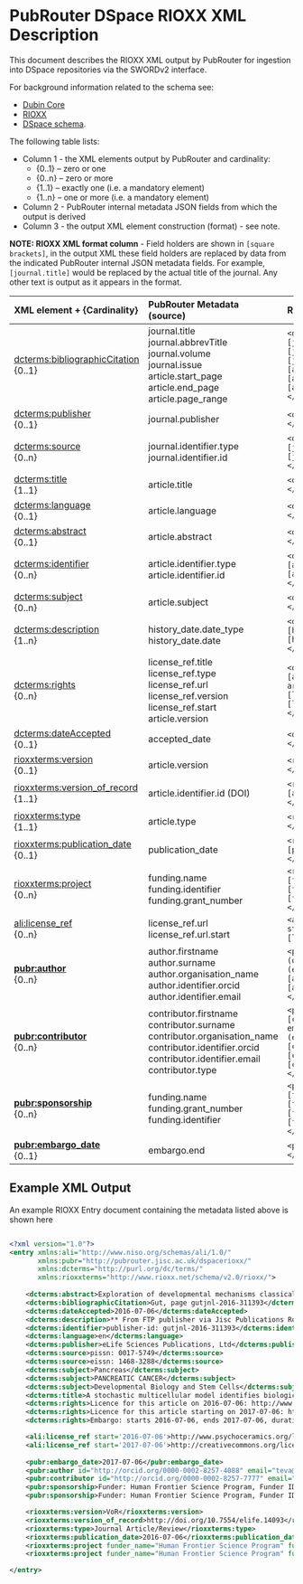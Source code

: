 # PubRouter DSpace RIOXX XML Description

This document describes the RIOXX XML output by PubRouter for ingestion into DSpace repositories via the SWORDv2 interface. 
 
For background information related to the schema see:

* [Dubin Core](http://dublincore.org/documents/dcmi-terms/)
* [RIOXX](http://www.rioxx.net/)
* [DSpace schema](https://wiki.duraspace.org/display/DSDOC4x/Metadata+and+Bitstream+Format+Registries).

The following table lists:
* Column 1 - the XML elements output by PubRouter and cardinality:
	* {0..1} – zero or one
	* {0..n} – zero or more
	* {1..1} – exactly one (i.e. a mandatory element)
	* {1..n} – one or more (i.e. a mandatory element)
* Column 2 - PubRouter internal metadata JSON fields from which the output is derived
* Column 3 - the output XML element construction (format) - see note. 

**NOTE: RIOXX XML format column** - Field holders are shown in `[square brackets]`, in the output XML these field holders are replaced by data from the indicated PubRouter internal JSON metadata fields.  For example, `[journal.title]` would be replaced by the actual title of the journal.  Any other text is output as it appears in the format.




| XML element + {Cardinality} | PubRouter Metadata (source) | RIOXX XML Format |
|:-----------------------------|:-------------------------|:------------------------------------------------------------|
| [dcterms:bibliographicCitation](http://dublincore.org/documents/dcmi-terms/#terms-bibliographicCitation)<br>{0..1} | journal.title <br> journal.abbrevTitle <br> journal.volume <br> journal.issue <br> article.start_page  <br> article.end_page  <br> article.page_range <br>  | `<dcterms:bibliographicCitation>[journal.title], volume [journal.volume], issue [journal.issue], page [article.start_page]-[article.end_page] or [article.page_range] </dcterms:bibliographicCitation>`|
| [dcterms:publisher](http://dublincore.org/documents/dcmi-terms/#terms-publisher) <br>{0..1}| journal.publisher | `<dcterms:publisher>[journal.publisher] </dcterms:publisher>` |
| [dcterms:source](http://dublincore.org/documents/dcmi-terms/#terms-source)<br>{0..n} | journal.identifier.type <br> journal.identifier.id  | `<dcterms:source>[journal.identifier.type]: [journal.identifier.id] </dcterms:source>` |
| [dcterms:title](http://dublincore.org/documents/dcmi-terms/#terms-title)<br>{1..1} | article.title | `<dcterms:title> [article.title] </dcterms:title>` |
| [dcterms:language](http://dublincore.org/documents/dcmi-terms/#terms-language)<br>{0..1} | article.language | `<dcterms:language>[article.language] </dcterms:language>` |
| [dcterms:abstract](http://dublincore.org/documents/dcmi-terms/#terms-abstract)<br>{0..1} | article.abstract | `<dcterms:abstract>[article.abstract] </dcterms:abstract>` |
| [dcterms:identifier](http://dublincore.org/documents/dcmi-terms/#terms-identifier)<br>{0..n} | article.identifier.type <br> article.identifier.id  | `<dcterms:identifier>[article.identifier.type]: [article.identifier.id] </dcterms:identifier>` |
| [dcterms:subject](http://dublincore.org/documents/dcmi-terms/#terms-subject)<br>{0..n} |  article.subject | `<dcterms:subject>[article.subject] </dcterms:subject>` |
|[dcterms:description](http://dublincore.org/documents/dcmi-terms/#terms-description) <br>{1..n} | history_date.date_type <br> history_date.date | `<dcterms:description>History: [history_date.date_type], [history_date.date] </dcterms:description>` |
| [dcterms:rights](http://dublincore.org/documents/dcmi-terms/#terms-rights)<br>{0..n} | license_ref.title <br> license_ref.type <br> license_ref.url <br> license_ref.version <br> license_ref.start <br> article.version | `<dcterms:rights>License for [article.version] version of this article: starting on: [license_ref.start] [license_ref.url] [license_ref.type] [license_ref.title] </dcterms:rights>` |
| [dcterms:dateAccepted](http://dublincore.org/documents/dcmi-terms/#terms-dateAccepted)<br>{0..1} | accepted_date | `<dcterms:dateAccepted>[accepted_date] </dcterms:dateAccepted>` |
| [rioxxterms:version](http://www.rioxx.net/schema/v2.0/rioxxterms/rioxxterms_.html#version)<br>{0..1} | article.version | `<rioxxterms:version>[article.version] </rioxxterms:version>` |
| [rioxxterms:version_of_record](http://www.rioxx.net/schema/v2.0/rioxxterms/rioxxterms_.html#version-of-record)<br>{1..1} | article.identifier.id (DOI) | `<rioxxterms:version_of_record>Version: [article.identifier.id] </rioxxterms:version_of_record>` |
| [rioxxterms:type](http://www.rioxx.net/schema/v2.0/rioxxterms/rioxxterms_.html#type)<br>{1..1}  | article.type | `<rioxxterms:type>[article.type]</rioxxterms:type>` |
| [rioxxterms:publication_date](http://www.rioxx.net/schema/v2.0/rioxxterms/rioxxterms_.html#publication_date) <br>{0..1} | publication_date | `<rioxxterms:publication_date> [publication_date] </rioxxterms:publication_date>` | 
| [rioxxterms:project](http://www.rioxx.net/schema/v2.0/rioxxterms/rioxxterms_.html#project) <br>{0..n} | funding.name <br> funding.identifier <br> funding.grant_number  | `<rioxxterms:project funder_name="[funding.name]" funder_id="[funding.identifier.id (DOI)]">[funding.grant_number]</rioxxterms:project>` |
| [ali:license_ref](http://www.rioxx.net/schema/v2.0/rioxx/ali_1_0.html#license_ref)<br>{0..n}| license_ref.url <br> license_ref.url.start  | `<ali:license_ref start=”[license_ref.url.start]”> [license_ref.url] </ali:license_ref>` |
| **[pubr:author](http://)**<br>{0..n} | author.firstname <br> author.surname <br> author.organisation_name <br> author.identifier.orcid <br> author.identifier.email | `<pubr:author id="[author.identifier.id (orcid)]" email="[author.identifier.id (email)]">[author.surname], [author.firstname]; [author.organisation_name] </pubr:author>` |
| **[pubr:contributor](http://)**<br>{0..n} | contributor.firstname <br> contributor.surname <br> contributor.organisation_name <br> contributor.identifier.orcid <br> contributor.identifier.email <br> contributor.type | `<pubr:contributor id="[contributor.identifier.id (orcid)] email="[contributor.identifier.id (email)]">[contributor.type]: [contributor.surname], [contributor.firstname]; [contributor.organisation_name] </pubr:contributor>`  |
| **[pubr:sponsorship](http://)**<br>{0..n} | funding.name <br> funding.grant_number <br> funding.identifier | `<pubr:sponsorship>Funder: [funding.name], Grant no: [funding.grant_number], [funding.identifier.type]: [funding.identifier.id] </pubr:sponsorship>` |
| **[pubr:embargo_date](http://)**<br>{0..1} | embargo.end | `<pubr:embargo_date>[embargo.end]</dcterms:pubr:embargo_date>` |



## Example XML Output

An example RIOXX Entry document containing the metadata listed above is shown here

```xml

<?xml version="1.0"?>
<entry xmlns:ali="http://www.niso.org/schemas/ali/1.0/" 
	   xmlns:pubr="http://pubrouter.jisc.ac.uk/dspacerioxx/" 
	   xmlns:dcterms="http://purl.org/dc/terms/" 
	   xmlns:rioxxterms="http://www.rioxx.net/schema/v2.0/rioxx/">
	
	<dcterms:abstract>Exploration of developmental mechanisms classically relies on analysis of pattern regularities. Whether disorders induced by biological noise may carry information on building principles of developmental systems is an important debated question. Here, we addressed theoretically this question using phyllotaxis, the geometric arrangement of plant aerial organs, as a model system. Phyllotaxis arises from reiterative organogenesis driven by lateral inhibitions at the shoot apex. Motivated by recurrent observations of disorders in phyllotaxis patterns, we revisited in depth the classical deterministic view of phyllotaxis. We developed a stochastic model of primordia initiation at the shoot apex, integrating locality and stochasticity in the patterning system. This stochastic model recapitulates phyllotactic patterns, both regular and irregular, and makes quantitative predictions on the nature of disorders arising from noise. We further show that disorders in phyllotaxis instruct us on the parameters governing phyllotaxis dynamics, thus that disorders can reveal biological watermarks of developmental systems.</dcterms:abstract>
	<dcterms:bibliographicCitation>Gut, page gutjnl-2016-311393</dcterms:bibliographicCitation>
	<dcterms:dateAccepted>2016-07-06</dcterms:dateAccepted>
	<dcterms:description>** From FTP publisher via Jisc Publications Router.</dcterms:description>
	<dcterms:identifier>publisher-id: gutjnl-2016-311393</dcterms:identifier>
	<dcterms:language>en</dcterms:language>
	<dcterms:publisher>eLife Sciences Publications, Ltd</dcterms:publisher>
	<dcterms:source>pissn: 0017-5749</dcterms:source>
	<dcterms:source>eissn: 1468-3288</dcterms:source>
	<dcterms:subject>Pancreas</dcterms:subject>
	<dcterms:subject>PANCREATIC CANCER</dcterms:subject>
	<dcterms:subject>Developmental Biology and Stem Cells</dcterms:subject>
	<dcterms:title>A stochastic multicellular model identifies biological watermarks from disorders in self-organized patterns of phyllotaxis</dcterms:title>
	<dcterms:rights>Licence for this article on 2016-07-06: http://www.psychoceramics.org/license_v1.html/ </dcterms:rights>
	<dcterms:rights>Licence for this article starting on 2017-07-06: http://creativecommons.org/licenses/by/4.0/</dcterms:rights>
	<dcterms:rights>Embargo: starts 2016-07-06, ends 2017-07-06, duration 12 months from publication.</dcterms:rights>

	<ali:license_ref start='2016-07-06'>http://www.psychoceramics.org/license_v1.html/</ali:license_ref> 
	<ali:license_ref start='2017-07-06'>http://creativecommons.org/licenses/by/4.0/</ali:license_ref> 
	
	<pubr:embargo_date>2017-07-06</pubr:embargo_date> 
	<pubr:author id="http://orcid.org/0000-0002-8257-4088" email="teva@yahoo.com">Vernoux, Teva </pubr:author>
	<pubr:contributor id="http://orcid.org/0000-0002-8257-7777" email="johnsmith@yahoo.com">Smith, Bob </pubr:contributor>
	<pubr:sponsorship>Funder: Human Frontier Science Program, Funder ID: http://dx.doi.org/10.13039/100004412, Project: RGP0054-2013  </pubr:sponsorship>
	<pubr:sponsorship>Funder: Human Frontier Science Program, Funder ID: http://dx.doi.org/10.13039/100004412, Project: RGP8888-2013  </pubr:sponsorship>

	<rioxxterms:version>VoR</rioxxterms:version>
	<rioxxterms:version_of_record>http://doi.org/10.7554/elife.14093</rioxxterms:version_of_record>
	<rioxxterms:type>Journal Article/Review</rioxxterms:type>
	<rioxxterms:publication_date>2016-07-06</rioxxterms:publication_date>
	<rioxxterms:project funder_name="Human Frontier Science Program" funder_id="FundRef:http://dx.doi.org/10.13039/100004412">RGP0054-2013</rioxxterms:project>
	<rioxxterms:project funder_name="Human Frontier Science Program" funder_id="FundRef:http://dx.doi.org/10.13039/100004412">RGP8888-2013</rioxxterms:project>

</entry>

```

